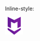 
Inline-style: 

![alt text](https://github.com/adam-p/markdown-here/raw/master/src/common/images/icon48.png "Logo Title Text 1")
